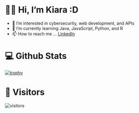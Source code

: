 # 👋🏾 Hi, I’m Kiara :D
- 👀 I’m interested in cybersecurity, web development, and APIs
- 🌱 I’m currently learning Java, JavaScript, Python, and R
- 📫 How to reach me ... [LinkedIn](https://www.linkedin.com/in/kiara-madeam/)

# 💻 Github Stats
  [![trophy](https://github-profile-trophy.vercel.app/?username=kiara-aleecia&theme=gruvbox&rank=SECRET,B&no-bg=true)](https://github.com/ryo-ma/github-profile-trophy)

# 💟 Visitors
  ![visitors](https://visitor-badge.laobi.icu/badge?page_id=kiara-aleecia.README.md&left_color=purple&right_color=blue&left_text=fanclub)
<!---
- 💞️ I’m looking to collaborate on ...
- 📫 How to reach me ...

<!---
kiara-aleecia/kiara-aleecia is a ✨ special ✨ repository because its `README.md` (this file) appears on your GitHub profile.
You can click the Preview link to take a look at your changes.
--->

